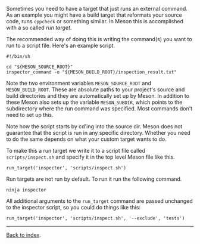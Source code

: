 Sometimes you need to have a target that just runs an external command. As an example you might have a build target that reformats your source code, runs `cppcheck` or something similar. In Meson this is accomplished with a so called *run target*.

The recommended way of doing this is writing the command(s) you want to run to a script file. Here's an example script.

    #!/bin/sh

    cd "${MESON_SOURCE_ROOT}"
    inspector_command -o "${MESON_BUILD_ROOT}/inspection_result.txt"

Note the two environment variables `MESON_SOURCE_ROOT` and `MESON_BUILD_ROOT`. These are absolute paths to your project's source and build directories and they are automatically set up by Meson. In addition to these Meson also sets up the variable `MESON_SUBDIR`, which points to the subdirectory where the run command was specified. Most commands don't need to set up this.

Note how the script starts by cd'ing into the source dir. Meson does not guarantee that the script is run in any specific directory. Whether you need to do the same depends on what your custom target wants to do.

To make this a run target we write it to a script file called `scripts/inspect.sh` and specify it in the top level Meson file like this.

    run_target('inspector', 'scripts/inspect.sh')

Run targets are not run by default. To run it run the following command.

    ninja inspector

All additional arguments to the `run_target` command are passed unchanged to the inspector script, so you could do things like this:

    run_target('inspector', 'scripts/inspect.sh', '--exclude', 'tests')

---

[Back to index](Manual).

